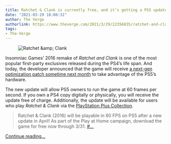 ```yaml
---
title: Ratchet & Clank is currently free, and it’s getting a PS5 update, too
date: "2021-03-29 18:08:31"
author: The Verge
authorlink: https://www.theverge.com/2021/3/29/22356835/ratchet-and-clank-ps5-update-announced
tags:
- The-Verge
---
```

<figure>
      <img alt="Ratchet &amp;amp; Clank" src="https://cdn.vox-cdn.com/thumbor/sBpwe84E2ldP8-J-ehlRitlsz2g=/150x0:1770x1080/1310x873/cdn.vox-cdn.com/uploads/chorus_image/image/69043598/RCPS4_3_ari_run.0.0.jpg" />
    </figure>

  <p id="R4VlBc">Insomniac Games’ 2016 remake of <em>Ratchet and Clank</em> is one of the most popular first-party exclusives released during the PS4’s life span. And today, the developer announced that the game will receive <a href="https://twitter.com/insomniacgames/status/1376580160875495427?s=20">a next-gen optimization patch sometime next month</a> to take advantage of the PS5’s hardware. </p>
<p id="YPpuL9">The new update will allow PS5 owners to run the game at 60 frames per second. If you own a PS4 copy digitally or physically, you will receive the update free of charge. Additionally, the update will be available for users who play <em>Ratchet &amp; Clank</em> via the <a href="https://www.theverge.com/2020/9/16/21440388/playstation-plus-collection-ps5-ps4-games-titles">PlayStation Plus Collection</a>. </p>
<div id="Z4TF9y">
<blockquote class="twitter-tweet">
<p lang="en" dir="ltr">Ratchet &amp; Clank (2016) will be playable in 60 FPS on PS5 after a new update in April! As part of the Play at Home campaign, download the game for free now through 3/31. <a href="https://twitter.com/hashtag/RatchetPS4?src=hash&amp;ref_src=twsrc%5Etfw">#...</a></p>
</blockquote>
</div>
  <p>
    <a href="https://www.theverge.com/2021/3/29/22356835/ratchet-and-clank-ps5-update-announced">Continue reading&hellip;</a>
  </p>